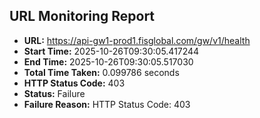 ## URL Monitoring Report

- **URL:** https://api-gw1-prod1.fisglobal.com/gw/v1/health
- **Start Time:** 2025-10-26T09:30:05.417244
- **End Time:** 2025-10-26T09:30:05.517030
- **Total Time Taken:** 0.099786 seconds
- **HTTP Status Code:** 403
- **Status:** Failure
- **Failure Reason:** HTTP Status Code: 403
